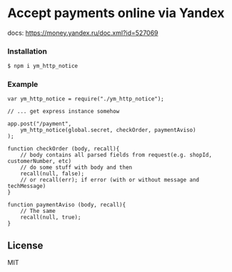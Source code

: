 # Accept payments online via Yandex

docs: https://money.yandex.ru/doc.xml?id=527069

### Installation

```sh
$ npm i ym_http_notice
```
### Example

    var ym_http_notice = require("./ym_http_notice");

    // ... get express instance somehow

	app.post("/payment",
		ym_http_notice(global.secret, checkOrder, paymentAviso)
	);

	function checkOrder (body, recall){
        // body contains all parsed fields from request(e.g. shopId, customerNumber, etc)
        // do some stuff with body and then
        recall(null, false);
        // or recall(err); if error (with or without message and techMessage)
	}

	function paymentAviso (body, recall){
        // The same
		recall(null, true);
	}

License
----

MIT
